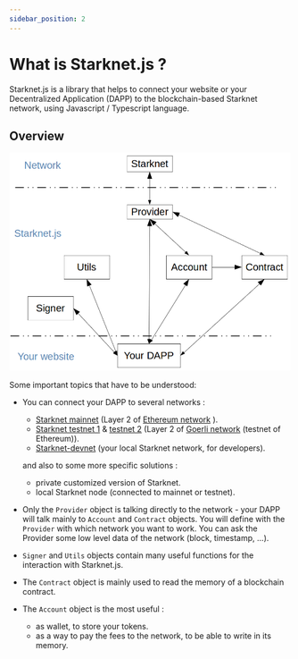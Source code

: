 ```yaml
---
sidebar_position: 2
---
```


# What is Starknet.js ?

Starknet.js is a library that helps to connect your website or your Decentralized Application (DAPP) to the blockchain-based Starknet network, using Javascript / Typescript language.

## Overview

![](./pictures/starknet-js-chart.png)

Some important topics that have to be understood:

- You can connect your DAPP to several networks :

  - [Starknet mainnet](https://starkscan.co) (Layer 2 of [Ethereum network](https://etherscan.io/) ).
  - [Starknet testnet 1](https://testnet.starkscan.co/) & [testnet 2](https://testnet-2.starkscan.co/) (Layer 2 of [Goerli network](https://goerli.etherscan.io/) (testnet of Ethereum)).
  - [Starknet-devnet](https://shard-labs.github.io/starknet-devnet/docs/intro) (your local Starknet network, for developers).

  and also to some more specific solutions :

  - private customized version of Starknet.
  - local Starknet node (connected to mainnet or testnet).

- Only the `Provider` object is talking directly to the network - your DAPP will talk mainly to `Account` and `Contract` objects. You will define with the `Provider` with which network you want to work. You can ask the Provider some low level data of the network (block, timestamp, ...).
- `Signer` and `Utils` objects contain many useful functions for the interaction with Starknet.js.
- The `Contract` object is mainly used to read the memory of a blockchain contract.
- The `Account` object is the most useful :
  - as wallet, to store your tokens.
  - as a way to pay the fees to the network, to be able to write in its memory.
